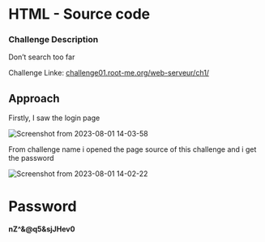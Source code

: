# HTML - Source code

### Challenge Description

Don’t search too far

Challenge Linke: [challenge01.root-me.org/web-serveur/ch1/](http://challenge01.root-me.org/web-serveur/ch1/)

## Approach

Firstly, I saw the login page

![Screenshot from 2023-08-01 14-03-58](https://github.com/MohammedHawary/CTF-Challenges-Writeups/assets/94152045/a072a382-c677-4b0d-82ac-764913fe3cf2)

From challenge name i opened the page source of this challenge and i get the password 

![Screenshot from 2023-08-01 14-02-22](https://github.com/MohammedHawary/CTF-Challenges-Writeups/assets/94152045/cf212b2c-6ef7-4323-b3db-0834432bc4f4)

# Password

**nZ^&@q5&sjJHev0**
